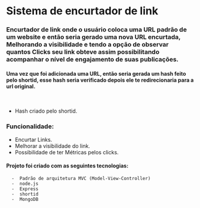 

<h1> Sistema de encurtador de link</h1>
<h3>Encurtador de link onde o usuário coloca uma URL padrão de um website e então seria gerado uma nova URL encurtada, Melhorando a visibilidade e tendo a opção de observar quantos Clicks seu link obteve assim possibilitando acompanhar o nível de engajamento de suas publicações.</h3>

<h4> Uma vez que foi adicionada uma URL, então seria gerada um hash feito pelo shortid, esse hash seria verificado  depois ele te redirecionaria para a url original.
</h4>  
<br>

- Hash criado pelo shortid.


<h3> Funcionalidade:  </h3>

 -  Encurtar Links.
 -  Melhorar a visibilidade do link.
 -  Possibilidade de ter Métricas pelos clicks.



<h4> Projeto foi criado com as seguintes tecnologias: </h4>


      -  Padrão de arquitetura MVC (Model-View-Controller)
      -  node.js
      -  Express
      -  shortid
      -  MongoDB
      
